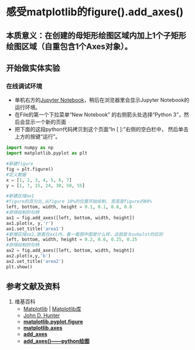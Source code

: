 # 感受matplotlib的figure().add_axes()

## 本质意义：在创建的母矩形绘图区域内加上1个子矩形绘图区域（自重包含1个Axes对象）。

## 开始做实体实验

### 在线调试环境

- 单机右方的[Jupyter Notebook](https://mybinder.org/v2/gh/ipython/ipython-in-depth/master?filepath=binder/Index.ipynb)，稍后在浏览器里会显示Jupyter Notebook的运行环境。
- 在File的第一个下拉菜单“New Notebook” 的右侧箭头处选择“Python 3”，然后会显示一个新的页面
- 把下面的这段python代码拷贝到这个页面“In [ ]:”右侧的空白栏中， 然后单击上方的按键“运行”。

```python
import numpy as np
import matplotlib.pyplot as plt

#新建figure
fig = plt.figure()
#定义数据
x = [1, 2, 3, 4, 5, 6, 7]
y = [1, 7, 15, 24, 30, 50, 55]

#新建区域ax1
#figure的百分比,从figure 10%的位置开始绘制, 宽高是figure的80%
left, bottom, width, height = 0.1, 0.1, 0.8, 0.8
#获得绘制的句柄
ax1 = fig.add_axes([left, bottom, width, height])
ax1.plot(x, y,'r')
ax1.set_title('area1')
#新增区域ax2,嵌套在ax1内，看一看图中图是什么样，这就是与subplot的区别
left, bottom, width, height = 0.2, 0.6, 0.25, 0.25
#获得绘制的句柄
ax2 = fig.add_axes([left, bottom, width, height])
ax2.plot(x,y,'b')
ax2.set_title('area2')
plt.show()
```

## 参考文献及资料

1. 维基百科
	- [Matplotlib](https://en.wikipedia.org/wiki/Matplotlib) | [Matplotlib库](https://en.wikipedia.org/wiki/Matplotlib)
	- [John D. Hunter](https://en.wikipedia.org/wiki/John_D._Hunter#Matplotlib)
	- [**matplotlib.pyplot.figure**](https://matplotlib.org/stable/api/_as_gen/matplotlib.pyplot.figure.html)
	- [**matplotlib.axes**](https://matplotlib.org/stable/api/axes_api.html#the-axes-class)
	- [**add_axes**](https://matplotlib.org/stable/api/figure_api.html#)
	- [**add_axes()——python绘图**](https://blog.csdn.net/qq_41011336/article/details/83017101)
